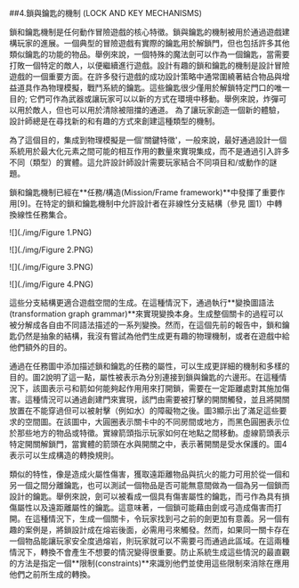 ##4.鎖與鑰匙的機制 (LOCK AND KEY MECHANISMS)

鎖和鑰匙機制是任何動作冒險遊戲的核心特徵。鎖與鑰匙的機制被用於通過遊戲建構玩家的進展。一個典型的冒險遊戲有實際的鑰匙用於解鎖門，但也包括許多其他類似鑰匙的功能的物品。舉例來說，一個特殊的魔法劍可以作為一個鑰匙，當需要打敗一個特定的敵人，以便繼續進行遊戲。設計有趣的鎖和鑰匙的機制是設計冒險遊戲的一個重要方面。在許多發行遊戲的成功設計策略中通常圍繞著結合物品與增益道具作為物理模擬，戰鬥系統的鑰匙。這些鑰匙很少僅用於解鎖特定門口的唯一目的; 它們可作為武器或讓玩家可以以新的方式在環境中移動。舉例來說，炸彈可以用於敵人，但也可以用於清除被阻擋的通道。 為了讓玩家創造一個新的體驗，設計師總是在尋找新的和有趣的方式來創建這種類型的機制。

為了這個目的，集成到物理模擬是一個'關鍵特徵'，一般來說，最好通過設計一個系統用於最大化元素之間可能的相互作用的數量來實現集成，而不是通過引入許多不同（類型）的實體。這允許設計師設計需要玩家結合不同項目和/或動作的謎題。

鎖和鑰匙機制已經在**任務/構造(Mission/Frame framework)**中發揮了重要作用[9]。在特定的鎖和鑰匙機制中允許設計者在非線性分支結構（參見 圖1）中轉換線性任務集合。

![](./img/Figure 1.PNG)

![](./img/Figure 2.PNG)

![](./img/Figure 3.PNG)

![](./img/Figure 4.PNG)

這些分支結構更適合遊戲空間的生成。在這種情況下，通過執行**變換圖語法(transformation graph grammar)**來實現變換本身。生成整個關卡的過程可以被分解成各自由不同語法描述的一系列變換。然而，在這個先前的報告中，鎖和鑰匙仍然是抽象的結構，我沒有嘗試為他們生成更有趣的物理機制，或者在遊戲中給他們額外的目的。

通過在任務圖中添加描述鎖和鑰匙的任務的屬性，可以生成更詳細的機制和多樣的目的。圖2說明了這一點，屬性被表示為分別連接到鎖與鑰匙的六邊形。在這種情況下，該圖表示弓和箭如何能夠起作用用來打開鎖，需要在一定距離處對其施加傷害。這種情況可以通過創建門來實現，該門由需要被打擊的開關觸發，並且將開關放置在不能穿過但可以被射擊（例如水）的障礙物之後。圖3顯示出了滿足這些要求的空間圖。在該圖中，大圓圈表示關卡中的不同房間或地方，而黑色圓圈表示位於那些地方的物品或特徵。實線箭頭指示玩家如何在地點之間移動。虛線箭頭表示特定開關解鎖門，當實體的箭頭在水與開關之中，表示著開關是受水保護的。圖4表示可以生成構造的轉換規則。

類似的特性，像是造成火屬性傷害，獲取遠距離物品與抗火的能力可用於從一個和另一個之間分離鑰匙，也可以測試一個物品是否可能無意間做為一個為另一個鎖而設計的鑰匙。舉例來說，劍可以被看成一個具有傷害屬性的鑰匙，而弓作為具有損傷屬性以及遠距離屬性的鑰匙。這意味著，一個鎖可能藉由劍或弓造成傷害而打開。在這種情況下，生成一個關卡，令玩家找到弓之前的劍更加有意義。另一個有趣的案例是，將鎖設計成在熔岩後面，必需用弓來觸發。然而，如果同一關卡存在一個物品能讓玩家安全度過熔岩，則玩家就可以不需要弓而通過此區域。在這兩種情況下，轉換不會產生不想要的情況變得很重要。防止系統生成這些情況的最直觀的方法是指定一個**限制(constraints)**來識別他們並使用這些限制來消除在應用他們之前所生成的轉換。
